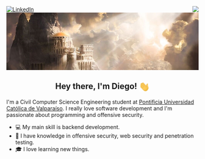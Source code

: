  [![LinkedIn][linkedin-shield]][linkedin-url]
<img align="right" src="https://komarev.com/ghpvc/?username=0xCronos&color=yellow">
<br>
<img align="center" src="./assets/images/banner.jpg" width="1280px">

<h2 align="center"> Hey there, I'm Diego! <img align="center" src="./assets/gifs/greetings.gif" width="28"></h2>

<!-- <h2 align='center'>About me</h2> -->
<p>I'm a Civil Computer Science Engineering student at <a href="https://www.pucv.cl/">Pontificia Universidad Católica de Valparaíso</a>. I really love software development and I'm passionate about programming and offensive security.</p>

- 💻 My main skill is backend development.
- 🔐 I have knowledge in offensive security, web security and penetration testing.
- 🎓 I love learning new things.

<!-- 
<h2 align="center">My website</h2>
<p align="center">Checkout some of the projects I've published on my portfolio.</p>

| <img align="center" src="./assets/projects/portfolio.png" width='1280px'> |
| :-----------------------------------------------------------------------: |
|      <a href="https://dmcoder.dev/" target="_blank">**Website**</a>       |

<h2 align="center">Programming languages</h2>
<p align="center">A summary of the programming languages I've worked with.</p>
<p align="center">
  <img src='./assets/technologies/python.svg' height='42px' alt='python'>
  <img src='./assets/technologies/java.svg' height='42px' alt='java'>
  <img src='./assets/technologies/c.svg' height='42px' alt='c'>
</p>

<h2 align="center">Frameworks and runtimes</h2>
<p align="center">A summary of the frameworks and runtimes I've worked with.</p>
<p align="center">
  <img src='./assets/technologies/react.svg' height='42px' alt="react">
  <img src='./assets/technologies/nextjs.svg' height='42px' alt="nextjs"/>
  <img src='./assets/technologies/nodejs.svg' height='42px' alt="nodejs"/>
</p>

<h2 align="center">Database systems</h2>
<p align="center">A summary of the database systems I've worked with.</p>
<p align="center">
  <img src='./assets/technologies/postgresql.svg' height='42px' alt="postgresql">
  <img src='./assets/technologies/mysql.svg' height='42px' alt="mysql">
  <img src='./assets/technologies/mongodb.svg' height='42px' alt="mongodb">
</p>

<h2 align="center">Others</h2>
<p align="center">A summary of other technologies I've worked with.</p>
<p align="center">
  <img src='./assets/technologies/linux.svg' height='42px' alt="linux">
  <img src='./assets/technologies/docker.svg' height='42px' alt="docker">
  <img src='./assets/technologies/kubernetes.svg' height='42px' alt="kubernetes">
  <img src='./assets/technologies/aws.svg' height='42px' alt="aws">
  <img src='./assets/technologies/firebase.svg' height='42px' alt="firebase">
  <img src='./assets/technologies/heroku.svg' height='42px' alt="heroku">
</p>
-->
[linkedin-shield]: https://img.shields.io/badge/-LinkedIn-black.svg?style=for-the-badge&logo=linkedin&colorB=555
[linkedin-url]: https://linkedin.com/in/diegomuñozm
